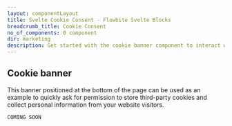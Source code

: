 ```yaml
---
layout: componentLayout
title: Svelte Cookie Consent - Flowbite Svelte Blocks
breadcrumb_title: Cookie Consent
no_of_components: 0 component
dir: marketing
description: Get started with the cookie banner component to interact with the website visitor and enable them to decide whether you can collect their personal data or not.
---
```


## Cookie banner

This banner positioned at the bottom of the page can be used as an example to quickly ask for permission to store third-party cookies and collect personal information from your website visitors.

```svelte example hideOutput
COMING SOON
```
